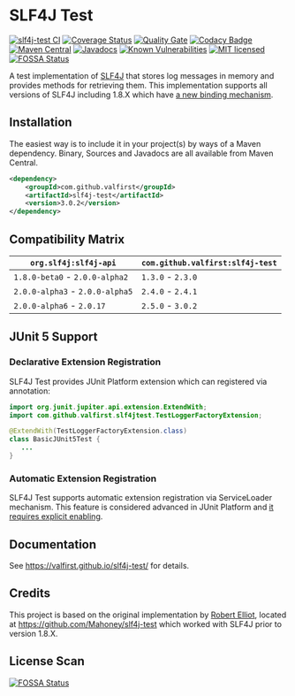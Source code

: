 # SLF4J Test
[![slf4j-test CI](https://github.com/valfirst/slf4j-test/workflows/slf4j-test%20CI/badge.svg)](https://github.com/valfirst/slf4j-test/actions?query=workflow%3A%22slf4j-test+CI%22)
[![Coverage Status](https://coveralls.io/repos/github/valfirst/slf4j-test/badge.svg?branch=main)](https://coveralls.io/github/valfirst/slf4j-test?branch=main)
[![Quality Gate](https://sonarcloud.io/api/project_badges/measure?project=com.github.valfirst%3Aslf4j-test&metric=alert_status)](https://sonarcloud.io/summary/new_code?id=com.github.valfirst%3Aslf4j-test)
[![Codacy Badge](https://app.codacy.com/project/badge/Grade/ac96a0c1a5614c3b93491d10e70b3a36)](https://www.codacy.com/gh/valfirst/slf4j-test/dashboard?utm_source=github.com&amp;utm_medium=referral&amp;utm_content=valfirst/slf4j-test&amp;utm_campaign=Badge_Grade)
[![Maven Central](https://img.shields.io/maven-central/v/com.github.valfirst/slf4j-test.svg)](https://central.sonatype.com/search?q=slf4j-test&namespace=com.github.valfirst)
[![Javadocs](http://www.javadoc.io/badge/com.github.valfirst/slf4j-test.svg)](http://www.javadoc.io/doc/com.github.valfirst/slf4j-test)
[![Known Vulnerabilities](https://snyk.io/test/github/valfirst/slf4j-test/badge.svg?targetFile=pom.xml)](https://snyk.io/test/github/valfirst/slf4j-test?targetFile=pom.xml)
[![MIT licensed](https://img.shields.io/badge/license-MIT-blue.svg)](https://raw.githubusercontent.com/valfirst/slf4j-test/main/LICENSE)
[![FOSSA Status](https://app.fossa.io/api/projects/git%2Bgithub.com%2Fvalfirst%2Fslf4j-test.svg?type=shield)](https://app.fossa.io/projects/git%2Bgithub.com%2Fvalfirst%2Fslf4j-test?ref=badge_shield)

A test implementation of [SLF4J](https://www.slf4j.org/) that stores log messages in memory and provides methods for retrieving them. This implementation supports all versions of SLF4J including 1.8.X which have [a new binding mechanism](https://www.slf4j.org/faq.html#changesInVersion18).

## Installation

The easiest way is to include it in your project(s) by ways of a Maven dependency. Binary, Sources and Javadocs are
all available from Maven Central.

```xml
<dependency>
    <groupId>com.github.valfirst</groupId>
    <artifactId>slf4j-test</artifactId>
    <version>3.0.2</version>
</dependency>
```

## Compatibility Matrix
| `org.slf4j:slf4j-api`           | `com.github.valfirst:slf4j-test` |
|---------------------------------|----------------------------------|
| `1.8.0-beta0` - `2.0.0-alpha2`  | `1.3.0` - `2.3.0`                |
| `2.0.0-alpha3` - `2.0.0-alpha5` | `2.4.0` - `2.4.1`                |
| `2.0.0-alpha6` - `2.0.17`       | `2.5.0` - `3.0.2`                |


## JUnit 5 Support
### Declarative Extension Registration
SLF4J Test provides JUnit Platform extension which can registered via annotation:

```java
import org.junit.jupiter.api.extension.ExtendWith;
import com.github.valfirst.slf4jtest.TestLoggerFactoryExtension;

@ExtendWith(TestLoggerFactoryExtension.class)
class BasicJUnit5Test {
   ...
}
```

### Automatic Extension Registration
SLF4J Test supports automatic extension registration via ServiceLoader mechanism. This feature is considered advanced in JUnit Platform and [it requires explicit enabling](https://junit.org/junit5/docs/current/user-guide/#extensions-registration-automatic-enabling).

## Documentation
See https://valfirst.github.io/slf4j-test/ for details.

## Credits
This project is based on the original implementation by [Robert Elliot](https://github.com/Mahoney), located at https://github.com/Mahoney/slf4j-test which worked with SLF4J prior to version 1.8.X.

## License Scan
[![FOSSA Status](https://app.fossa.io/api/projects/git%2Bgithub.com%2Fvalfirst%2Fslf4j-test.svg?type=large)](https://app.fossa.io/projects/git%2Bgithub.com%2Fvalfirst%2Fslf4j-test?ref=badge_large)
